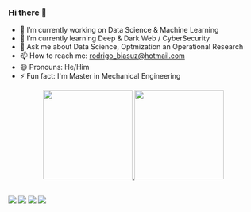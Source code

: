 ### Hi there 👋

- 🔭 I’m currently working on Data Science & Machine Learning 
- 🌱 I’m currently learning Deep & Dark Web / CyberSecurity
- 💬 Ask me about Data Science, Optmization an Operational Research
- 📫 How to reach me: rodrigo_biasuz@hotmail.com
- 😄 Pronouns: He/Him
- ⚡ Fun fact: I'm Master in  Mechanical Engineering 

<div align="center">
  <a href="https://github.com/Rbiasuz">
  <img height="180em" src="https://github-readme-stats.vercel.app/api?username=Rbiasuz&show_icons=true&theme=dracula&include_all_commits=true&count_private=true"/>
  <img height="180em" src="https://github-readme-stats.vercel.app/api/top-langs/?username=Rbiasuz&layout=compact&langs_count=7&theme=dracula"/>
</div>
 
  ##
  
<div> 
  <a href="https://instagram.com/rbiasuz" target="_blank"><img src="https://img.shields.io/badge/-Instagram-%23E4405F?style=for-the-badge&logo=instagram&logoColor=white" target="_blank"></a>
  <a href="https://www.linkedin.com/in/rodrigobiasuz" target="_blank"><img src="https://img.shields.io/badge/-LinkedIn-%230077B5?style=for-the-badge&logo=linkedin&logoColor=white" target="_blank"></a>
  <a href = "mailto:rodrigo_biasuz@hotmail.com"><img src="https://img.shields.io/badge/Microsoft_Outlook-0078D4?style=for-the-badge&logo=microsoft-outlook&logoColor=white" target="_blank"></a>
  <a href = "mailto:rodrigo.biasuz@gmail.com"><img src="https://img.shields.io/badge/-Gmail-%23333?style=for-the-badge&logo=gmail&logoColor=white" target="_blank"></a>
</div>

